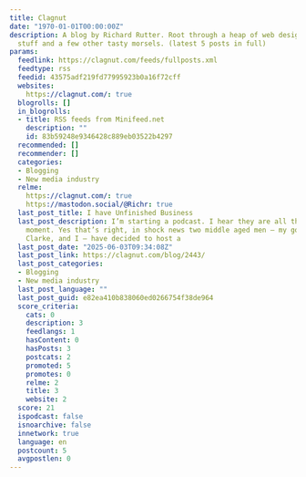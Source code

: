 ```yaml
---
title: Clagnut
date: "1970-01-01T00:00:00Z"
description: A blog by Richard Rutter. Root through a heap of web design and development
  stuff and a few other tasty morsels. (latest 5 posts in full)
params:
  feedlink: https://clagnut.com/feeds/fullposts.xml
  feedtype: rss
  feedid: 43575adf219fd77995923b0a16f72cff
  websites:
    https://clagnut.com/: true
  blogrolls: []
  in_blogrolls:
  - title: RSS feeds from Minifeed.net
    description: ""
    id: 83b59248e9346428c889eb03522b4297
  recommended: []
  recommender: []
  categories:
  - Blogging
  - New media industry
  relme:
    https://clagnut.com/: true
    https://mastodon.social/@Richr: true
  last_post_title: I have Unfinished Business
  last_post_description: I’m starting a podcast. I hear they are all the rage at the
    moment. Yes that’s right, in shock news two middle aged men – my good friend Andy
    Clarke, and I – have decided to host a
  last_post_date: "2025-06-03T09:34:08Z"
  last_post_link: https://clagnut.com/blog/2443/
  last_post_categories:
  - Blogging
  - New media industry
  last_post_language: ""
  last_post_guid: e82ea410b838060ed0266754f38de964
  score_criteria:
    cats: 0
    description: 3
    feedlangs: 1
    hasContent: 0
    hasPosts: 3
    postcats: 2
    promoted: 5
    promotes: 0
    relme: 2
    title: 3
    website: 2
  score: 21
  ispodcast: false
  isnoarchive: false
  innetwork: true
  language: en
  postcount: 5
  avgpostlen: 0
---
```


